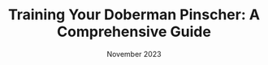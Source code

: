 ---
id: 15
slug: "/doberman-pinscher"
linkText: "Doberman Pinscher"
date: "November 2023"
title: "Training Your Doberman Pinscher: A Comprehensive Guide"
description: ""
summary: ""
featuredImage: ../images/doberman-pinscher.jpg
---